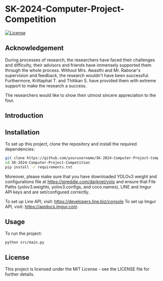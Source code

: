 # SK-2024-Computer-Project-Competition
[![License](https://img.shields.io/badge/License-MIT-blue.svg)](https://github.com/PeteNV/24AS2055/blob/main/LICENSE)

## Acknowledgement

During processes of research, the researchers have faced their challenges and difficulty, their advisors and friends have immensely supported them through the whole process. Without Mrs. Awasthi and Mr. Raborar's supervision and feedback, the research wouldn't have been successful. Furthermore, Krittaphat T. and Thitikan S. have provided them with extreme support to make the research a success. 

The researchers would like to show their utmost sincere appreciation to the four.

## Introduction


## Installation
To set up this project, clone the repository and install the required dependencies:

```bash
git clone https://github.com/yourusername/SK-2024-Computer-Project-Competition.git
cd SK-2024-Computer-Project-Competition
pip install -r requirements.txt
```

Moreover, please make sure that you have downloaded YOLOv3 weight and configurations file at https://pjreddie.com/darknet/yolo and ensure that File Paths (yolov3.weights, yolov3.configs, and coco.names), LINE and Imgur API keys and are set/configured correctly.

To set up Line API, visit: https://developers.line.biz/console
To set up Imgur API, visit: https://apidocs.imgur.com
## Usage
To run the project:
```
python src/main.py
```
## License

This project is licensed under the MIT License - see the LICENSE file for further details.
